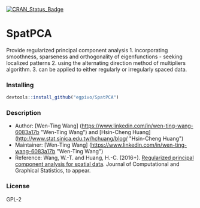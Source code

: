 [![CRAN_Status_Badge](http://www.r-pkg.org/badges/version/SpatPCA)](https://cran.r-project.org/package=SpatPCA)


# SpatPCA
Provide regularized principal component analysis 
    1. incorporating smoothness, sparseness and orthogonality of eigenfunctions 
        - seeking localized patterns
    2. using the alternating direction method of multipliers algorithm. 
    3. can be applied to either regularly or irregularly spaced data.

### Installing

```r
devtools::install_github("egpivo/SpatPCA")
```

### Description

 - Author: [Wen-Ting Wang] (https://www.linkedin.com/in/wen-ting-wang-6083a17b "Wen-Ting Wang") and [Hsin-Cheng Huang] (http://www.stat.sinica.edu.tw/hchuang/blog/ "Hsin-Cheng Huang")
 - Maintainer: [Wen-Ting Wang] (https://www.linkedin.com/in/wen-ting-wang-6083a17b "Wen-Ting Wang")
 - Reference: Wang, W.-T. and Huang, H.-C. (2016+). [Regularized principal component analysis for spatial data](https://arxiv.org/pdf/1501.03221v3.pdf, "Regularized principal component analysis for spatial data"). Journal of Computational and Graphical Statistics, to appear.
 
 ### License
  GPL-2
